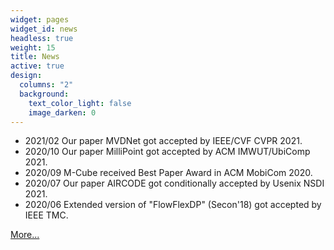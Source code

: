 ```yaml
---
widget: pages
widget_id: news
headless: true
weight: 15
title: News
active: true
design:
  columns: "2"
  background:
    text_color_light: false
    image_darken: 0
---
```

- 2021/02 Our paper MVDNet got accepted by IEEE/CVF CVPR 2021.
- 2020/10 Our paper MilliPoint got accepted by ACM IMWUT/UbiComp 2021.
- 2020/09 M-Cube received Best Paper Award in ACM MobiCom 2020.
- 2020/07 Our paper AIRCODE got conditionally accepted by Usenix NSDI 2021.
- 2020/06 Extended version of "FlowFlexDP" (Secon'18) got accepted by IEEE TMC.

[More...](/news/)
